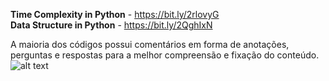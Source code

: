 <b>Time Complexity in Python</b> - https://bit.ly/2rlovyG<br />
<b>Data Structure in Python</b> - https://bit.ly/2QghIxN<br />

A maioria dos códigos possui comentários em forma de anotações, perguntas e respostas para a melhor compreensão e fixação do conteúdo.
![alt text](https://cdn-images-1.medium.com/max/1600/1*7EUX9QIjq2x1JyFKcjhXsA.png)

